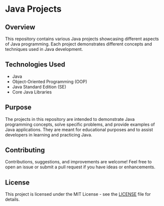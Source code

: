 # Java Projects

## Overview

This repository contains various Java projects showcasing different aspects of Java programming. Each project demonstrates different concepts and techniques used in Java development.

## Technologies Used

- Java
- Object-Oriented Programming (OOP)
- Java Standard Edition (SE)
- Core Java Libraries

## Purpose

The projects in this repository are intended to demonstrate Java programming concepts, solve specific problems, and provide examples of Java applications. They are meant for educational purposes and to assist developers in learning and practicing Java.

## Contributing

Contributions, suggestions, and improvements are welcome! Feel free to open an issue or submit a pull request if you have ideas or enhancements.

## License

This project is licensed under the MIT License - see the [LICENSE](LICENSE) file for details.
